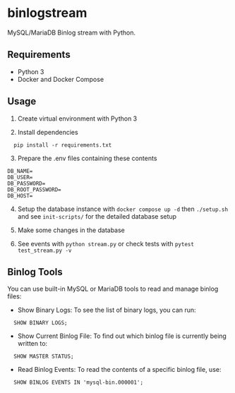 # binlogstream

MySQL/MariaDB Binlog stream with Python.

## Requirements

- Python 3
- Docker and Docker Compose

## Usage

1. Create virtual environment with Python 3

2. Install dependencies

```
  pip install -r requirements.txt
```

3. Prepare the .env files containing these contents

```
DB_NAME=
DB_USER=
DB_PASSWORD=
DB_ROOT_PASSWORD=
DB_HOST=
```

4. Setup the database instance with `docker compose up -d` then `./setup.sh` and see `init-scripts/` for the detailed database setup

5. Make some changes in the database

6. See events with `python stream.py` or check tests with `pytest test_stream.py -v`

## Binlog Tools

You can use built-in MySQL or MariaDB tools to read and manage binlog files:

- Show Binary Logs: To see the list of binary logs, you can run:

```
  SHOW BINARY LOGS;
```

- Show Current Binlog File: To find out which binlog file is currently being written to:

```
  SHOW MASTER STATUS;
```

- Read Binlog Events: To read the contents of a specific binlog file, use:

```
  SHOW BINLOG EVENTS IN 'mysql-bin.000001';
```

